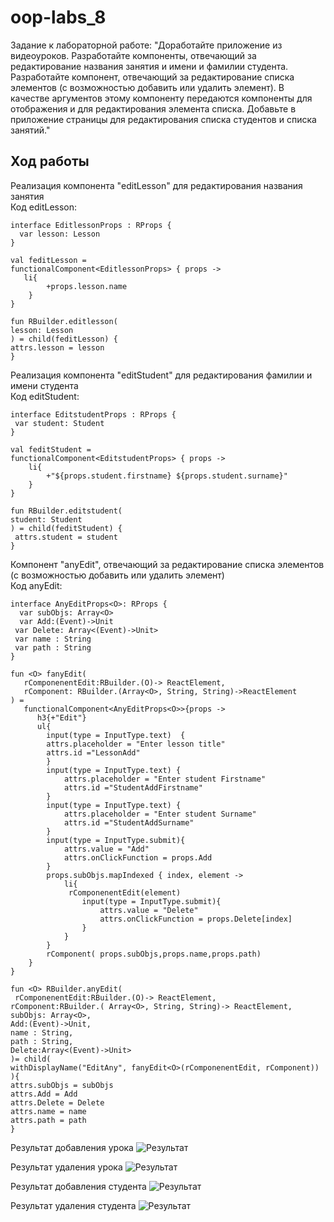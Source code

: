 # oop-labs_8
Задание к лабораторной работе: "Доработайте приложение из видеоуроков. Разработайте компоненты, отвечающий за редактирование названия занятия и имени и фамилии студента. Разработайте компонент, отвечающий за редактирование списка элементов (с возможностью добавить или удалить элемент). В качестве аргументов этому компоненту передаются компоненты для отображения и для редактирования элемента списка. Добавьте в приложение страницы для редактирования списка студентов и списка занятий." 
## Ход работы<br>

 Реализация компонента "editLesson" для редактирования названия занятия<br>
Код editLesson:<br>

    interface EditlessonProps : RProps {
      var lesson: Lesson
    }

    val feditLesson =
    functionalComponent<EditlessonProps> { props ->
       li{
            +props.lesson.name
        }
    }

    fun RBuilder.editlesson(
    lesson: Lesson
    ) = child(feditLesson) {
    attrs.lesson = lesson
    }

 Реализация компонента "editStudent" для редактирования  фамилии и имени студента<br>
Код editStudent:<br>

    interface EditstudentProps : RProps {
     var student: Student
    }

    val feditStudent =
    functionalComponent<EditstudentProps> { props ->
        li{
            +"${props.student.firstname} ${props.student.surname}"
        }
    }

    fun RBuilder.editstudent(
    student: Student
    ) = child(feditStudent) {
     attrs.student = student
    }

 Компонент "anyEdit", отвечающий за редактирование списка элементов (с возможностью добавить или удалить элемент)<br>
Код anyEdit:<br>

    interface AnyEditProps<O>: RProps {
      var subObjs: Array<O>
      var Add:(Event)->Unit
     var Delete: Array<(Event)->Unit>
     var name : String
     var path : String
    }

    fun <O> fanyEdit(
       rComponenentEdit:RBuilder.(O)-> ReactElement,
       rComponent: RBuilder.(Array<O>, String, String)->ReactElement
    ) =
       functionalComponent<AnyEditProps<O>>{props ->
          h3{+"Edit"}
          ul{
            input(type = InputType.text)  {
            attrs.placeholder = "Enter lesson title"
            attrs.id ="LessonAdd"
            }
            input(type = InputType.text) {
                attrs.placeholder = "Enter student Firstname"
                attrs.id ="StudentAddFirstname"
            }
            input(type = InputType.text) {
                attrs.placeholder = "Enter student Surname"
                attrs.id ="StudentAddSurname"
            }
            input(type = InputType.submit){
                attrs.value = "Add"
                attrs.onClickFunction = props.Add
            }
            props.subObjs.mapIndexed { index, element ->
                li{
                 rComponenentEdit(element)
                    input(type = InputType.submit){
                        attrs.value = "Delete"
                        attrs.onClickFunction = props.Delete[index]
                    }
                }
            }
            rComponent( props.subObjs,props.name,props.path)
        }
    }

    fun <O> RBuilder.anyEdit(
     rComponenentEdit:RBuilder.(O)-> ReactElement,
    rComponent:RBuilder.( Array<O>, String, String)-> ReactElement,
    subObjs: Array<O>,
    Add:(Event)->Unit,
    name : String,
    path : String,
    Delete:Array<(Event)->Unit>
    )= child(
    withDisplayName("EditAny", fanyEdit<O>(rComponenentEdit, rComponent))
    ){
    attrs.subObjs = subObjs
    attrs.Add = Add
    attrs.Delete = Delete
    attrs.name = name
    attrs.path = path
    }

Результат добавления урока 
![Результат]()

Результат удаления урока
![Результат]()

Результат добавления студента
![Результат]()

Результат удаления студента
![Результат]()

